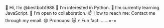 👋 Hi, I’m @bestbob1988
👀 I’m interested in Python.
🌱 I’m currently learning JavaScript.
💞️ I’m open to collaboration.
📫 How to reach me: Contact me through my email.
😄 Pronouns: 😿
⚡ Fun fact: ......=-=

<!---
bestbob1988/bestbob1988 is a ✨ special ✨ repository because its `README.md` (this file) appears on your GitHub profile.
You can click the Preview link to take a look at your changes.
--->
